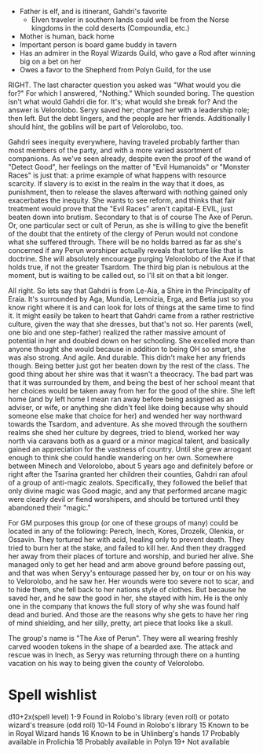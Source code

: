 - Father is elf, and is itinerant, Gahdri's favorite
  - Elven traveler in southern lands could well be from the Norse kingdoms in the cold deserts (Compoundia, etc.)
- Mother is human, back home
- Important person is board game buddy in tavern 
- Has an admirer in the Royal Wizards Guild, who gave a Rod after winning big on a bet on her
- Owes a favor to the Shepherd from Polyn Guild, for the use 



RIGHT. The last character question you asked was "What would you die for?" For which I answered, "Nothing." Which sounded boring. The question isn't what would Gahdri die for. It's; what would she break for? And the answer is Velorolobo. Seryy saved her; charged her with a leadership role; then left. But the debt lingers, and the people are her friends. Additionally I should hint, the goblins will be part of Velorolobo, too.



Gahdri sees inequity everywhere, having traveled probably farther than most members of the party, and with a more varied assortment of companions. As we've seen already, despite even the proof of the wand of "Detect Good", her feelings on the matter of "Evil Humanoids" or "Monster Races" is just that: a prime example of what happens with resource scarcity. If slavery is to exist in the realm in the way that it does, as punishment, then to release the slaves afterward with nothing gained only exacerbates the inequity. She wants to see reform, and thinks that fair treatment would prove that the "Evil Races" aren't capital-E EVIL, just beaten down into brutism.
Secondary to that is of course The Axe of Perun. Or, one particular sect or cult of Perun, as she is willing to give the benefit of the doubt that the entirety of the clergy of Perun would not condone what she suffered through. There will be no holds barred as far as she's concerned if any Perun worshiper actually reveals that torture like that is doctrine. She will absolutely encourage purging Velorolobo of the Axe if that holds true, if not the greater Tsardom.
The third big plan is nebulous at the moment, but is waiting to be called out, so I'll sit on that a bit longer.



All right. So lets say that Gahdri is from Le-Aia, a Shire in the Principality of Eraia. It's surrounded by Aga, Mundia, Lemoizia, Erga, and Betia just so you know right where it is and can look for lots of things at the same time to find it. It might easily be taken to heart that Gahdri came from a rather restrictive culture, given the way that she dresses, but that's not so. Her parents (well, one bio and one step-father) realized the rather massive amount of potential in her and doubled down on her schooling. She excelled more than anyone thought she would because in addition to being OH so smart, she was also strong. And agile. And durable. This didn't make her any friends though. Being better just got her beaten down by the rest of the class. The good thing about her shire was that it wasn't a theocracy. The bad part was that it was surrounded by them, and being the best of her school meant that her choices would be taken away from her for the good of the shire. She left home (and by left home I mean ran away before being assigned as an adviser, or wife, or anything she didn't feel like doing because why should someone else make that choice for her) and wended her way northward towards the Tsardom, and adventure. As she moved through the southern realms she shed her culture by degrees, tried to blend, worked her way north via caravans both as a guard or a minor magical talent, and basically gained an appreciation for the vastness of country. Until she grew arrogant enough to think she could handle wandering on her own. Somewhere between Minech and Velorolobo, about 5 years ago and definitely before or right after the Tsarina granted her children their counties, Gahdri ran afoul of a group of anti-magic zealots. Specifically, they followed the belief that only divine magic was Good magic, and any that performed arcane magic were clearly devil or fiend worshipers, and should be tortured until they abandoned their "magic."

For GM purposes this group (or one of these groups of many) could be located in any of the following: Perech, Inech, Kores, Drozelk, Olenkia, or Ossavin. They tortured her with acid, healing only to prevent death. They tried to burn her at the stake, and failed to kill her. And then they dragged her away from their places of torture and worship, and buried her alive. She managed only to get her head and arm above ground before passing out, and that was when Seryy's entourage passed her by, on tour or on his way to Velorolobo, and he saw her. Her wounds were too severe not to scar, and to hide them, she fell back to her nations style of clothes. But because he saved her, and he saw the good in her, she stayed with him. He is the only one in the company that knows the full story of why she was found half dead and buried. And those are the reasons why she gets to have her ring of mind shielding, and her silly, pretty, art piece that looks like a skull. 

The group's name is "The Axe of Perun". They were all wearing freshly carved wooden tokens in the shape of a bearded axe. The attack and rescue was in Inech, as Seryy was returning through there on a hunting vacation on his way to being given the county of Velorolobo.



# Spell wishlist
d10+2x(spell level)
 1-9    Found in Rolobo's library (even roll) or potato wizard's treasure (odd roll)
10-14   Found in Rolobo's library
15      Known to be in Royal Wizard hands
16      Known to be in Uhlinberg's hands
17      Probably available in Prolichia
18      Probably available in Polyn
19+     Not available
